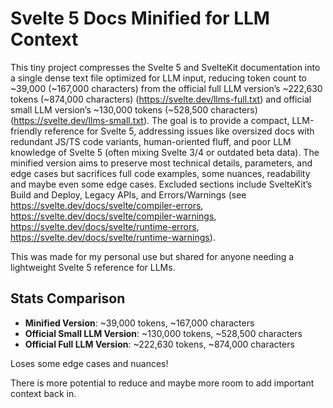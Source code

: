 # Svelte 5 Docs Minified for LLM Context

This tiny project compresses the Svelte 5 and SvelteKit documentation into a single dense text file optimized for LLM input, reducing token count to ~39,000 (~167,000 characters) from the official full LLM version’s ~222,630 tokens (~874,000 characters) (https://svelte.dev/llms-full.txt) and official small LLM version’s ~130,000 tokens (~528,500 characters) (https://svelte.dev/llms-small.txt). The goal is to provide a compact, LLM-friendly reference for Svelte 5, addressing issues like oversized docs with redundant JS/TS code variants, human-oriented fluff, and poor LLM knowledge of Svelte 5 (often mixing Svelte 3/4 or outdated beta data). The minified version aims to preserve most technical details, parameters, and edge cases but sacrifices full code examples, some nuances, readability and maybe even some edge cases. Excluded sections include SvelteKit’s Build and Deploy, Legacy APIs, and Errors/Warnings (see https://svelte.dev/docs/svelte/compiler-errors, https://svelte.dev/docs/svelte/compiler-warnings, https://svelte.dev/docs/svelte/runtime-errors, https://svelte.dev/docs/svelte/runtime-warnings).

This was made for my personal use but shared for anyone needing a lightweight Svelte 5 reference for LLMs.

## Stats Comparison
- **Minified Version**: ~39,000 tokens, ~167,000 characters
- **Official Small LLM Version**: ~130,000 tokens, ~528,500 characters
- **Official Full LLM Version**: ~222,630 tokens, ~874,000 characters

Loses some edge cases and nuances!

There is more potential to reduce and maybe more room to add important context back in.
